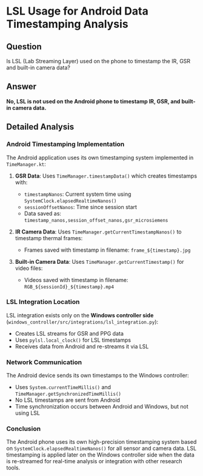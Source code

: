 # LSL Usage for Android Data Timestamping Analysis

## Question
Is LSL (Lab Streaming Layer) used on the phone to timestamp the IR, GSR and built-in camera data?

## Answer
**No, LSL is not used on the Android phone to timestamp IR, GSR, and built-in camera data.**

## Detailed Analysis

### Android Timestamping Implementation
The Android application uses its own timestamping system implemented in `TimeManager.kt`:

1. **GSR Data**: Uses `TimeManager.timestampData()` which creates timestamps with:
   - `timestampNanos`: Current system time using `SystemClock.elapsedRealtimeNanos()`
   - `sessionOffsetNanos`: Time since session start
   - Data saved as: `timestamp_nanos,session_offset_nanos,gsr_microsiemens`

2. **IR Camera Data**: Uses `TimeManager.getCurrentTimestampNanos()` to timestamp thermal frames:
   - Frames saved with timestamp in filename: `frame_${timestamp}.jpg`

3. **Built-in Camera Data**: Uses `TimeManager.getCurrentTimestamp()` for video files:
   - Videos saved with timestamp in filename: `RGB_${sessionId}_${timestamp}.mp4`

### LSL Integration Location
LSL integration exists only on the **Windows controller side** (`windows_controller/src/integrations/lsl_integration.py`):
- Creates LSL streams for GSR and PPG data
- Uses `pylsl.local_clock()` for LSL timestamps
- Receives data from Android and re-streams it via LSL

### Network Communication
The Android device sends its own timestamps to the Windows controller:
- Uses `System.currentTimeMillis()` and `TimeManager.getSynchronizedTimeMillis()`
- No LSL timestamps are sent from Android
- Time synchronization occurs between Android and Windows, but not using LSL

### Conclusion
The Android phone uses its own high-precision timestamping system based on `SystemClock.elapsedRealtimeNanos()` for all sensor and camera data. LSL timestamping is applied later on the Windows controller side when the data is re-streamed for real-time analysis or integration with other research tools.